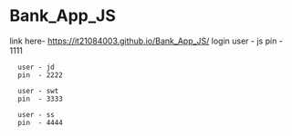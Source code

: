 # Bank_App_JS

link here- https://it21084003.github.io/Bank_App_JS/
login user - js
      pin  - 1111

      user - jd
      pin  - 2222

      user - swt
      pin  - 3333

      user - ss
      pin  - 4444
